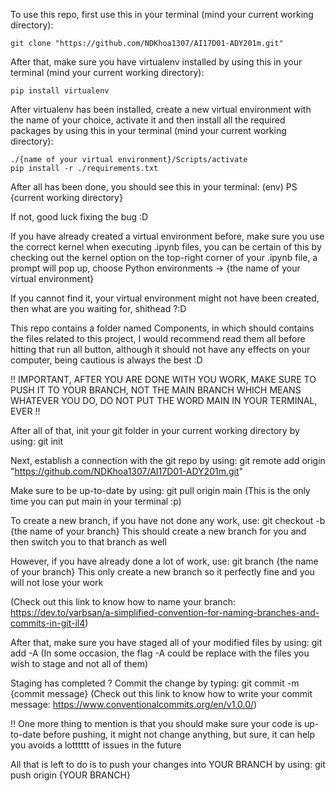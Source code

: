 To use this repo, first use this in your terminal (mind your current working directory):

    git clone "https://github.com/NDKhoa1307/AI17D01-ADY201m.git"

After that, make sure you have virtualenv installed by using this in your terminal (mind your current working directory):

    pip install virtualenv

After virtualenv has been installed, create a new virtual environment with the name of your choice, activate it and then install all the required packages
by using this in your terminal (mind your current working directory):
    
    ./{name of your virtual environment}/Scripts/activate
    pip install -r ./requirements.txt

After all has been done, you should see this in your terminal:
    (env) PS {current working directory}

If not, good luck fixing the bug :D



If you have already created a virtual environment before, make sure you use the correct kernel when executing .ipynb files, you can be certain of this by 
checking out the kernel option on the top-right corner of your .ipynb file, a prompt will pop up, choose Python environments -> {the name of your virtual environment}

If you cannot find it, your virtual environment might not have been created, then what are you waiting for, shithead ?:D



This repo contains a folder named Components, in which should contains the files related to this project, I would recommend read them all before hitting that run all button,
although it should not have any effects on your computer, being cautious is always the best :D




!! IMPORTANT, AFTER YOU ARE DONE WITH YOU WORK, MAKE SURE TO PUSH IT TO YOUR BRANCH, NOT THE MAIN BRANCH
   WHICH MEANS WHATEVER YOU DO, DO NOT PUT THE WORD MAIN IN YOUR TERMINAL, EVER                         !!

After all of that, init your git folder in your current working directory by using: git init

Next, establish a connection with the git repo by using: git remote add origin "https://github.com/NDKhoa1307/AI17D01-ADY201m.git"

Make sure to be up-to-date by using: git pull origin main
(This is the only time you can put main in your terminal :p)

To create a new branch, if you have not done any work, use: git checkout -b {the name of your branch}
This should create a new branch for you and then switch you to that branch as well 

However, if you have already done a lot of work, use: git branch {the name of your branch}
This only create a new branch so it perfectly fine and you will not lose your work

(Check out this link to know how to name your branch: https://dev.to/varbsan/a-simplified-convention-for-naming-branches-and-commits-in-git-il4)

After that, make sure you have staged all of your modified files by using: git add -A 
(In some occasion, the flag -A could be replace with the files you wish to stage and not all of them)

Staging has completed ? Commit the change by typing: git commit -m {commit message}
(Check out this link to know how to write your commit message: https://www.conventionalcommits.org/en/v1.0.0/)

!! One more thing to mention is that you should make sure your code is up-to-date before pushing, it might not change anything, but sure, it 
can help you avoids a lotttttt of issues in the future

All that is left to do is to push your changes into YOUR BRANCH by using: git push origin {YOUR BRANCH}

